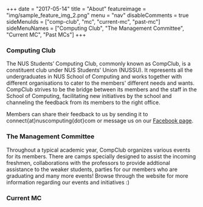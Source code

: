 +++
date = "2017-05-14"
title = "About"
featureimage = "img/sample_feature_img_2.png"
menu = "nav"
disableComments = true
sideMenuIds = ["comp-club", "mc", "current-mc", "past-mc"]
sideMenuNames = ["Computing Club", "The Management Committee", "Current MC", "Past MCs"]
+++

### <div id="comp-club" class="section scrollspy">Computing Club</div>

The NUS Students’ Computing Club, commonly known as CompClub, is a constituent club under NUS Students' Union (NUSSU). It represents all the undergraduates in NUS School of Computing and works together with different organisations to cater to the members' different needs and wants. CompClub strives to be the bridge between its members and the staff in the School of Computing, facilitating new initiatives by the school and channeling the feedback from its members to the right office.

Members can share their feedback to us by sending it to connect{at}nuscomputing{dot}com or message us on our [Facebook page](https://www.facebook.com/nuscomputing/).

### <div id="mc" class="section scrollspy">The Management Committee</div>

Throughout a typical academic year, CompClub organizes various events for its members. There are camps specially designed to assist the incoming freshmen, collaborations with the professors to provide addtional assistance to the weaker students, parties for our members who are graduating and many more events! Browse through the website for more information regarding our events and initiatives :)

### <div id="current-mc" class="section scrollspy">Current MC</div>


